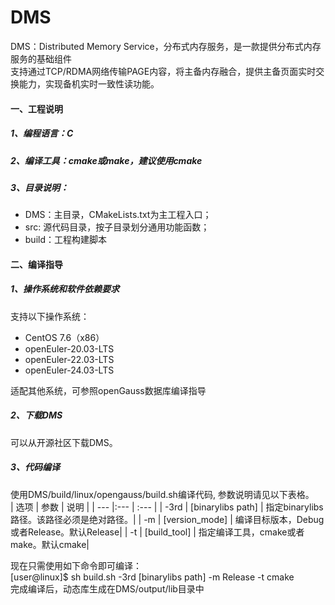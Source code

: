 # DMS

DMS：Distributed Memory Service，分布式内存服务，是一款提供分布式内存服务的基础组件<br>
支持通过TCP/RDMA网络传输PAGE内容，将主备内存融合，提供主备页面实时交换能力，实现备机实时一致性读功能。
#### 一、工程说明
##### 1、编程语言：C
##### 2、编译工具：cmake或make，建议使用cmake
##### 3、目录说明：
-   DMS：主目录，CMakeLists.txt为主工程入口；
-   src: 源代码目录，按子目录划分通用功能函数；
-   build：工程构建脚本

#### 二、编译指导
##### 1、操作系统和软件依赖要求
支持以下操作系统：
-   CentOS 7.6（x86）
-   openEuler-20.03-LTS
-   openEuler-22.03-LTS
-   openEuler-24.03-LTS

适配其他系统，可参照openGauss数据库编译指导
##### 2、下载DMS
可以从开源社区下载DMS。
##### 3、代码编译
使用DMS/build/linux/opengauss/build.sh编译代码, 参数说明请见以下表格。<br>
| 选项 | 参数               | 说明                                   |
| ---  |:---              | :---                                   |
| -3rd | [binarylibs path] | 指定binarylibs路径。该路径必须是绝对路径。|
| -m | [version_mode] | 编译目标版本，Debug或者Release。默认Release|
| -t   | [build_tool]      | 指定编译工具，cmake或者make。默认cmake|

现在只需使用如下命令即可编译：<br>
[user@linux]$ sh build.sh -3rd [binarylibs path] -m Release -t cmake <br>
完成编译后，动态库生成在DMS/output/lib目录中